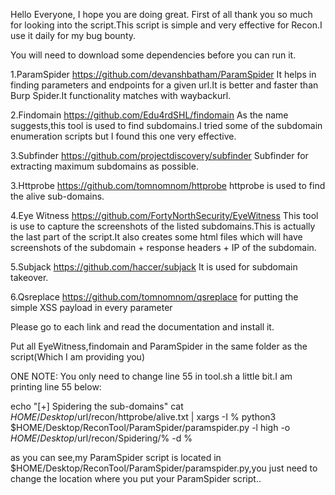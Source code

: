 Hello Everyone,
I hope you are doing great.
First of all thank you so much for looking into the script.This script is simple and very effective for Recon.I use it daily for my bug bounty.

You will need to download some dependencies before you can run it.

1.ParamSpider https://github.com/devanshbatham/ParamSpider
It helps in finding parameters and endpoints for a given url.It is better and faster than Burp Spider.It functionality matches with waybackurl.

2.Findomain https://github.com/Edu4rdSHL/findomain
As the name suggests,this tool is used to find subdomains.I tried some of the subdomain enumeration scripts but I found this one very effective.

3.Subfinder https://github.com/projectdiscovery/subfinder
Subfinder for extracting maximum subdomains as possible.

3.Httprobe https://github.com/tomnomnom/httprobe
httprobe is used to find the alive sub-domains.

4.Eye Witness https://github.com/FortyNorthSecurity/EyeWitness
This tool is use to capture the screenshots of the listed subdomains.This is actually the last part of the script.It also creates some html files which will have screenshots of the subdomain + response headers + IP of the subdomain.

5.Subjack https://github.com/haccer/subjack
It is used for subdomain takeover.

6.Qsreplace https://github.com/tomnomnom/qsreplace
for putting the simple XSS payload in every parameter

Please go to each link and read the documentation and install it.

Put all EyeWitness,findomain and ParamSpider in the same folder as the script(Which I am providing you)

ONE NOTE: You only need to change line 55 in tool.sh a little bit.I am printing line 55 below:

echo "[+] Spidering the sub-domains"
cat $HOME/Desktop/$url/recon/httprobe/alive.txt | xargs -I % python3 $HOME/Desktop/ReconTool/ParamSpider/paramspider.py -l high -o $HOME/Desktop/$url/recon/Spidering/% -d %

as you can see,my ParamSpider script is located in $HOME/Desktop/ReconTool/ParamSpider/paramspider.py,you just need to change the location where you put your ParamSpider script..

